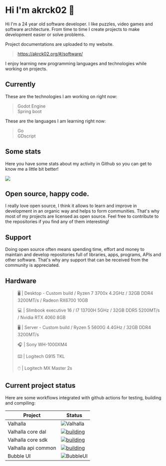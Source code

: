 # Hi I'm akrck02 👋
Hi I'm a 24 year old software developer. I like puzzles, video games and software architecture.
From time to time I create projects to make development easier or solve problems. 

Project documentations are uploaded to my website.

> https://akrck02.org/#/software/

I enjoy learning new programming languages and technologies while working on projects. 

## Currently 
These are the technologies I am working on right now:

> Godot Engine
> <br>Spring boot

These are the languages I am learning right now:

> Go
> <br>GDscript



## Some stats
Here you have some stats about my activity in Github so you can get to know me a little bit better!

<image src="github-metrics.svg ">

  
## Open source, happy code.
I really love open source, I think it allows to learn and improve in development in an organic way and helps to form communities.
That's why most of my projects are licensed as open source. Feel free to contribute to the repositories if you find any of them interesting! 

## Support 
Doing open source often means spending time, effort and money to maintain and develop repositories full of libraries, apps, programs, APIs and other software.
That's why any support that can be received from the community is appreciated.

## Hardware
>🖥️ | Desktop - Custom build / Ryzen 7 3700x 4.2GHz / 32GB DDR4 3200MT/s / Radeon RX6700 10GB
>
>💻 | Slimbook executive 16 / I7 13700H 5GHz / 32GB DDR5 5200MT/s / Nvidia RTX 4060 8GB
>
>🖥️ | Server - Custom build / Ryzen 5 5600G 4.4GHz / 32GB DDR4 3200MT/s
>
>🎧 | Sony WH-1000XM4
>
>⌨️ | Logitech G915 TKL 
>
>🖱️ | Logitech MX Master 2s


## Current project status
Here are some workflows integrated with github actions for testing, building and compiling:

| Project    | Status |
|------------|--------|
| Valhalla | ![Valhalla](https://github.com/akrck02/Valhalla/actions/workflows/release-stable.yml/badge.svg) | 
| Valhalla core dal | [![building](https://github.com/akrck02/valhalla-core-dal/actions/workflows/publish_version.yaml/badge.svg)](https://github.com/akrck02/valhalla-core-dal/actions/workflows/publish_version.yaml)|
| Valhalla core sdk | [![building](https://github.com/akrck02/valhalla-core-sdk/actions/workflows/publish_version.yaml/badge.svg)](https://github.com/akrck02/valhalla-core-sdk/actions/workflows/publish_version.yaml)|
| Valhalla api common | [![building](https://github.com/akrck02/valhalla-api-common/actions/workflows/publish_version.yaml/badge.svg)](https://github.com/akrck02/valhalla-api-common/actions/workflows/publish_version.yaml)|
| Bubble UI | ![BubbleUI](https://github.com/akrck02/Bubble-UI/actions/workflows/build_and_release.yml/badge.svg) |


<!--
| Valhalla user api | [![building](https://github.com/akrck02/valhalla-user-api/actions/workflows/publish_version.yaml/badge.svg)](https://github.com/akrck02/valhalla-user-api/actions/workflows/publish_version.yaml)|
| Valhalla project api | [![building](https://github.com/akrck02/valhalla-project-api/actions/workflows/publish_version.yaml/badge.svg)](https://github.com/akrck02/valhalla-project-api/actions/workflows/publish_version.yaml)|
-->


